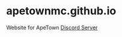 # apetownmc.github.io
Website for ApeTown 
<a href="https://discord.gg/zPGSp3Tmxm" target="_blank">Discord Server</a>
